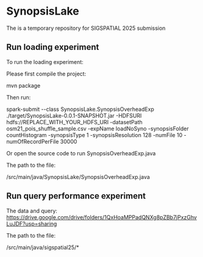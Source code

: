 # SynopsisLake
The is a temporary repository for SIGSPATIAL 2025 submission

## Run loading experiment
To run the loading experiment:

Please first compile the project:
	
 mvn package

Then run:

spark-submit --class SynopsisLake.SynopsisOverheadExp ./target/SynopsisLake-0.0.1-SNAPSHOT.jar -HDFSURI hdfs://REPLACE_WITH_YOUR_HDFS_URI -datasetPath osm21_pois_shuffle_sample.csv -expName loadNoSyno -synopsisFolder countHistogram -synopsisType 1 -synopsisResolution 128 -numFile 10 -numOfRecordPerFile 30000

Or open the source code to run SynopsisOverheadExp.java

The path to the file: 

/src/main/java/SynopsisLake/SynopsisOverheadExp.java

## Run query performance experiment
The data and query: https://drive.google.com/drive/folders/1QxHoaMPPadQNXg8pZBb7jPxzGhvLuJDF?usp=sharing

The path to the file: 

/src/main/java/sigspatial25/*
